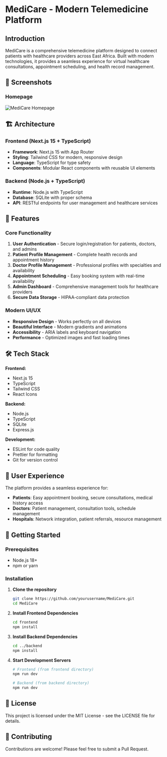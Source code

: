 # MediCare - Modern Telemedicine Platform

## Introduction
MediCare is a comprehensive telemedicine platform designed to connect patients with healthcare providers across East Africa. Built with modern technologies, it provides a seamless experience for virtual healthcare consultations, appointment scheduling, and health record management.

## 📸 Screenshots

### Homepage
![MediCare Homepage](homepage.png)

## 🏗️ Architecture

### Frontend (Next.js 15 + TypeScript)
- **Framework**: Next.js 15 with App Router
- **Styling**: Tailwind CSS for modern, responsive design
- **Language**: TypeScript for type safety
- **Components**: Modular React components with reusable UI elements

### Backend (Node.js + TypeScript)
- **Runtime**: Node.js with TypeScript
- **Database**: SQLite with proper schema
- **API**: RESTful endpoints for user management and healthcare services

## 🚀 Features

### Core Functionality
1. **User Authentication** - Secure login/registration for patients, doctors, and admins
2. **Patient Profile Management** - Complete health records and appointment history
3. **Doctor Profile Management** - Professional profiles with specialties and availability
4. **Appointment Scheduling** - Easy booking system with real-time availability
5. **Admin Dashboard** - Comprehensive management tools for healthcare providers
6. **Secure Data Storage** - HIPAA-compliant data protection

### Modern UI/UX
- **Responsive Design** - Works perfectly on all devices
- **Beautiful Interface** - Modern gradients and animations
- **Accessibility** - ARIA labels and keyboard navigation
- **Performance** - Optimized images and fast loading times

## 🛠️ Tech Stack

**Frontend:**
- Next.js 15
- TypeScript
- Tailwind CSS
- React Icons

**Backend:**
- Node.js
- TypeScript
- SQLite
- Express.js

**Development:**
- ESLint for code quality
- Prettier for formatting
- Git for version control

## 📱 User Experience

The platform provides a seamless experience for:
- **Patients**: Easy appointment booking, secure consultations, medical history access
- **Doctors**: Patient management, consultation tools, schedule management
- **Hospitals**: Network integration, patient referrals, resource management

## 🚀 Getting Started

### Prerequisites
- Node.js 18+
- npm or yarn

### Installation

1. **Clone the repository**
   ```bash
   git clone https://github.com/yourusername/MediCare.git
   cd MediCare
   ```

2. **Install Frontend Dependencies**
   ```bash
   cd frontend
   npm install
   ```

3. **Install Backend Dependencies**
   ```bash
   cd ../backend
   npm install
   ```

4. **Start Development Servers**
   ```bash
   # Frontend (from frontend directory)
   npm run dev
   
   # Backend (from backend directory)
   npm run dev
   ```

## 📄 License

This project is licensed under the MIT License - see the LICENSE file for details.

## 🤝 Contributing

Contributions are welcome! Please feel free to submit a Pull Request.
